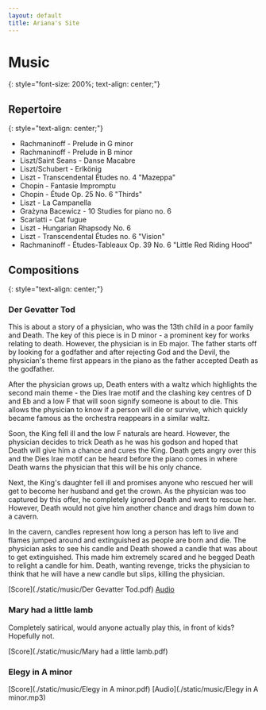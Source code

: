 ```yaml
---
layout: default
title: Ariana's Site
---
```


# Music
{: style="font-size: 200%; text-align: center;"}

## Repertoire
{: style="text-align: center;"}

 - Rachmaninoff - Prelude in G minor 
 - Rachmaninoff - Prelude in B minor 
 - Liszt/Saint Seans - Danse Macabre 
 - Liszt/Schubert - Erlkönig 
 - Liszt - Transcendental Études no. 4 "Mazeppa" 
 - Chopin - Fantasie Impromptu 
 - Chopin - Étude Op. 25 No. 6 "Thirds"
 - Liszt - La Campanella 
 - Grażyna Bacewicz - 10 Studies for piano no. 6 
 - Scarlatti - Cat fugue 
 - Liszt - Hungarian Rhapsody No. 6 
 - Liszt - Transcendental Études no. 6 "Vision"
 - Rachmaninoff - Études-Tableaux Op. 39 No. 6 "Little Red Riding Hood"

## Compositions
{: style="text-align: center;"}

### Der Gevatter Tod

This is about a story of a physician, who was the 13th child in a poor family and Death. The key of this piece is in D minor - a prominent key for works relating to death. However, the physician is in Eb major. The father starts off by looking for a godfather and after rejecting God and the Devil, the physician's theme first appears in the piano as the father accepted Death as the godfather.

After the physician grows up, Death enters with a waltz which highlights the second main theme - the Dies Irae motif and the clashing key centres of D and Eb and a low F that will soon signify someone is about to die. This allows the physician to know if a person will die or survive, which quickly became famous as the orchestra reappears in a similar waltz.

Soon, the King fell ill and the low F naturals are heard. However, the physician decides to trick Death as he was his godson and hoped that Death will give him a chance and cures the King. Death gets angry over this and the Dies Irae motif can be heard before the piano comes in where Death warns the physician that this will be his only chance.

Next, the King's daughter fell ill and promises anyone who rescued her will get to become her husband and get the crown. As the physician was too captured by this offer, he completely ignored Death and went to rescue her. However, Death would not give him another chance and drags him down to a cavern.

In the cavern, candles represent how long a person has left to live and flames jumped around and extinguished as people are born and die. The physician asks to see his candle and Death showed a candle that was about to get extinguished. This made him extremely scared and he begged Death to relight a candle for him. Death, wanting revenge, tricks the physician to think that he will have a new candle but slips, killing the physician.

[Score](./static/music/Der Gevatter Tod.pdf)
[Audio](https://www.youtube.com/watch?v=jB-8ZxdN8lE&list=PLdkjwZMK_CIqn-CKwnGwTPx4e5oN35MIy&index=23)

### Mary had a little lamb

Completely satirical, would anyone actually play this, in front of kids? Hopefully not.

[Score](./static/music/Mary had a little lamb.pdf)

### Elegy in A minor

[Score](./static/music/Elegy in A minor.pdf)
[Audio](./static/music/Elegy in A minor.mp3)
